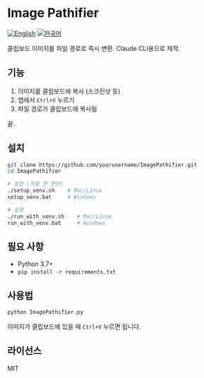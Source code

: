 # Image Pathifier

[![English](https://img.shields.io/badge/lang-English-blue.svg)](README.md)
[![한국어](https://img.shields.io/badge/lang-한국어-green.svg)](README_KR.md)

클립보드 이미지를 파일 경로로 즉시 변환. Claude CLI용으로 제작.

## 기능

1. 이미지를 클립보드에 복사 (스크린샷 등)
2. 앱에서 `Ctrl+V` 누르기
3. 파일 경로가 클립보드에 복사됨

끝.

## 설치

```bash
git clone https://github.com/yourusername/ImagePathifier.git
cd ImagePathifier

# 설정 (처음 한 번만)
./setup_venv.sh    # Mac/Linux
setup_venv.bat     # Windows

# 실행
./run_with_venv.sh    # Mac/Linux  
run_with_venv.bat     # Windows
```

## 필요 사항

- Python 3.7+
- `pip install -r requirements.txt`

## 사용법

```bash
python ImagePathifier.py
```

이미지가 클립보드에 있을 때 `Ctrl+V` 누르면 됩니다.

## 라이선스

MIT